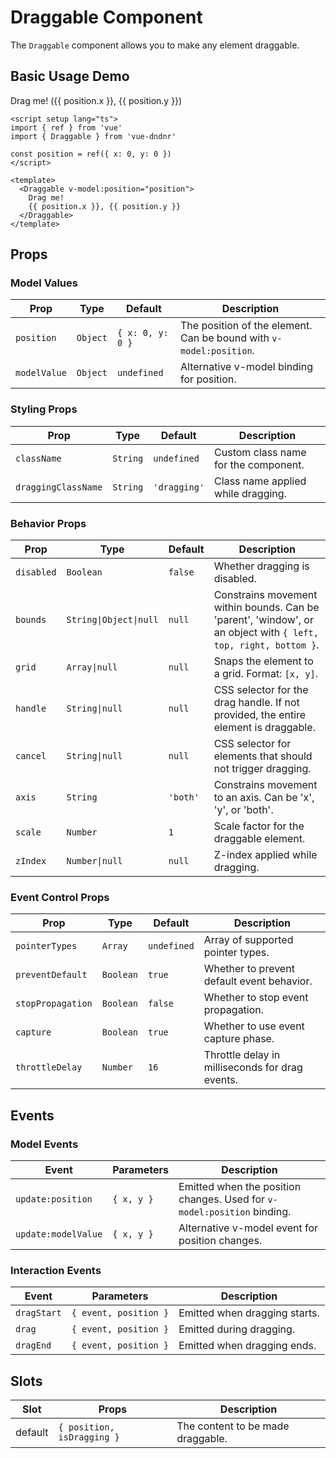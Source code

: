 # Draggable Component

The `Draggable` component allows you to make any element draggable.

<script setup lang="ts">
import { ref } from 'vue'
import { Draggable } from 'vue-dndnr'

const position = ref({ x: 0, y: 0 })
</script>
## Basic Usage Demo

<DemoContainer>
  <Draggable v-model:position="position">
    <div class="draggable-box">
      Drag me!
      <span class="color-text-light text-sm">({{ position.x }}, {{ position.y }})</span>
    </div>
  </Draggable>
</DemoContainer>

```vue
<script setup lang="ts">
import { ref } from 'vue'
import { Draggable } from 'vue-dndnr'

const position = ref({ x: 0, y: 0 })
</script>

<template>
  <Draggable v-model:position="position">
    Drag me!
    {{ position.x }}, {{ position.y }}
  </Draggable>
</template>
```

## Props

### Model Values

| Prop | Type | Default | Description |
|------|------|---------|-------------|
| `position` | `Object` | `{ x: 0, y: 0 }` | The position of the element. Can be bound with `v-model:position`. |
| `modelValue` | `Object` | `undefined` | Alternative v-model binding for position. |

### Styling Props

| Prop | Type | Default | Description |
|------|------|---------|-------------|
| `className` | `String` | `undefined` | Custom class name for the component. |
| `draggingClassName` | `String` | `'dragging'` | Class name applied while dragging. |

### Behavior Props

| Prop | Type | Default | Description |
|------|------|---------|-------------|
| `disabled` | `Boolean` | `false` | Whether dragging is disabled. |
| `bounds` | `String\|Object\|null` | `null` | Constrains movement within bounds. Can be 'parent', 'window', or an object with `{ left, top, right, bottom }`. |
| `grid` | `Array\|null` | `null` | Snaps the element to a grid. Format: `[x, y]`. |
| `handle` | `String\|null` | `null` | CSS selector for the drag handle. If not provided, the entire element is draggable. |
| `cancel` | `String\|null` | `null` | CSS selector for elements that should not trigger dragging. |
| `axis` | `String` | `'both'` | Constrains movement to an axis. Can be 'x', 'y', or 'both'. |
| `scale` | `Number` | `1` | Scale factor for the draggable element. |
| `zIndex` | `Number\|null` | `null` | Z-index applied while dragging. |

### Event Control Props

| Prop | Type | Default | Description |
|------|------|---------|-------------|
| `pointerTypes` | `Array` | `undefined` | Array of supported pointer types. |
| `preventDefault` | `Boolean` | `true` | Whether to prevent default event behavior. |
| `stopPropagation` | `Boolean` | `false` | Whether to stop event propagation. |
| `capture` | `Boolean` | `true` | Whether to use event capture phase. |
| `throttleDelay` | `Number` | `16` | Throttle delay in milliseconds for drag events. |

## Events

### Model Events

| Event | Parameters | Description |
|-------|------------|-------------|
| `update:position` | `{ x, y }` | Emitted when the position changes. Used for `v-model:position` binding. |
| `update:modelValue` | `{ x, y }` | Alternative v-model event for position changes. |

### Interaction Events

| Event | Parameters | Description |
|-------|------------|-------------|
| `dragStart` | `{ event, position }` | Emitted when dragging starts. |
| `drag` | `{ event, position }` | Emitted during dragging. |
| `dragEnd` | `{ event, position }` | Emitted when dragging ends. |

## Slots

| Slot | Props | Description |
|------|-------|-------------|
| default | `{ position, isDragging }` | The content to be made draggable. |
